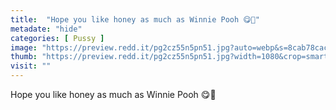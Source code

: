 ```yaml
---
title:  "Hope you like honey as much as Winnie Pooh 😋🍯"
metadate: "hide"
categories: [ Pussy ]
image: "https://preview.redd.it/pg2cz55n5pn51.jpg?auto=webp&s=8cab78cac4b01770df20b5063e1c76e509b0d90e"
thumb: "https://preview.redd.it/pg2cz55n5pn51.jpg?width=1080&crop=smart&auto=webp&s=944bd4fa7582032da89b6122f9aef4cace894fd8"
visit: ""
---
```

Hope you like honey as much as Winnie Pooh 😋🍯
